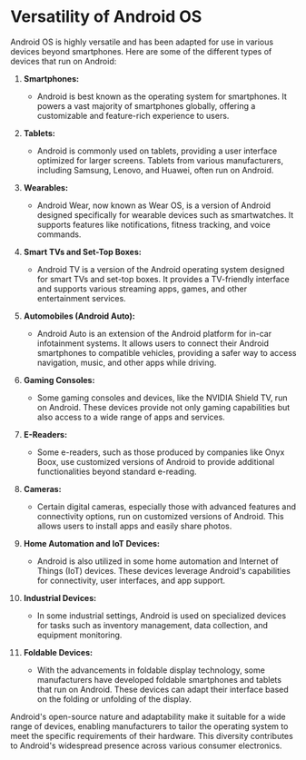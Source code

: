 # Versatility of Android OS

Android OS is highly versatile and has been adapted for use in various devices beyond smartphones. Here are some of the 
different types of devices that run on Android:

1. **Smartphones:**
   - Android is best known as the operating system for smartphones. It powers a vast majority of smartphones globally, 
     offering a customizable and feature-rich experience to users.

2. **Tablets:**
   - Android is commonly used on tablets, providing a user interface optimized for larger screens. Tablets from various 
     manufacturers, including Samsung, Lenovo, and Huawei, often run on Android.

3. **Wearables:**
   - Android Wear, now known as Wear OS, is a version of Android designed specifically for wearable devices such as 
     smartwatches. It supports features like notifications, fitness tracking, and voice commands.

4. **Smart TVs and Set-Top Boxes:**
   - Android TV is a version of the Android operating system designed for smart TVs and set-top boxes. It provides a 
     TV-friendly interface and supports various streaming apps, games, and other entertainment services.

5. **Automobiles (Android Auto):**
   - Android Auto is an extension of the Android platform for in-car infotainment systems. It allows users to connect 
     their Android smartphones to compatible vehicles, providing a safer way to access navigation, music, and other apps while driving.

6. **Gaming Consoles:**
   - Some gaming consoles and devices, like the NVIDIA Shield TV, run on Android. These devices provide not only gaming 
     capabilities but also access to a wide range of apps and services.

7. **E-Readers:**
   - Some e-readers, such as those produced by companies like Onyx Boox, use customized versions of Android to provide 
     additional functionalities beyond standard e-reading.

8. **Cameras:**
   - Certain digital cameras, especially those with advanced features and connectivity options, run on customized versions 
     of Android. This allows users to install apps and easily share photos.

9. **Home Automation and IoT Devices:**
   - Android is also utilized in some home automation and Internet of Things (IoT) devices. These devices leverage Android's 
     capabilities for connectivity, user interfaces, and app support.

10. **Industrial Devices:**
    - In some industrial settings, Android is used on specialized devices for tasks such as inventory management, data collection, 
      and equipment monitoring.

11. **Foldable Devices:**
    - With the advancements in foldable display technology, some manufacturers have developed foldable smartphones and tablets that 
      run on Android. These devices can adapt their interface based on the folding or unfolding of the display.

Android's open-source nature and adaptability make it suitable for a wide range of devices, enabling manufacturers to tailor the operating 
system to meet the specific requirements of their hardware. This diversity contributes to Android's widespread presence across various consumer electronics.

